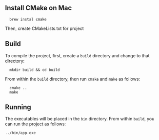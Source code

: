 ## Install CMake on Mac
```
  brew instal cmake
```
Then, create CMakeLists.txt for project


## Build
To compile the project, first, create a `build` directory and change to that directory:
```
  mkdir build && cd build
```
From within the `build` directory, then run `cmake` and `make` as follows:
```
  cmake ..
  make
```
## Running
The executables will be placed in the `bin` directory. From within `build`, you can run the project as follows:
```
../bin/app.exe
```